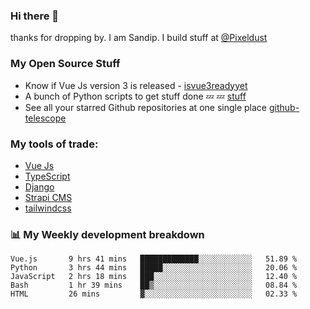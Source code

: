 ### Hi there 👋

thanks for dropping by.
I am Sandip. I build stuff at [@Pixeldust](github.com/pixeldust-in/)

###  **My Open Source Stuff**

 - Know if Vue Js version 3 is released -  [isvue3readyyet](https://github.com/sandiprb/isvue3readyyet)
 - A bunch of Python scripts to get stuff done 💤 💤 [stuff](https://github.com/sandiprb/stuff)
 - See all your starred Github repositories at one single place [github-telescope](https://github.com/sandiprb/github-telescope)



###  **My tools of trade:**
 - [Vue Js](https://github.com/vuejs/vue/)
 - [TypeScript](https://github.com/microsoft/TypeScript)
 - [Django](github.com/django/django)
 - [Strapi CMS](github.com/strapi/strapi)
 - [tailwindcss](https://github.com/tailwindlabs/tailwindcss)


###  📊 **My Weekly development breakdown**
<!--START_SECTION:waka-->
```text
Vue.js       9 hrs 41 mins   █████████████░░░░░░░░░░░░   51.89 % 
Python       3 hrs 44 mins   █████░░░░░░░░░░░░░░░░░░░░   20.06 % 
JavaScript   2 hrs 18 mins   ███░░░░░░░░░░░░░░░░░░░░░░   12.40 % 
Bash         1 hr 39 mins    ██▒░░░░░░░░░░░░░░░░░░░░░░   08.84 % 
HTML         26 mins         ▓░░░░░░░░░░░░░░░░░░░░░░░░   02.33 % 
```
<!--END_SECTION:waka-->
